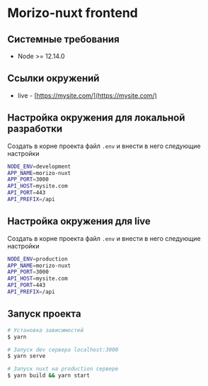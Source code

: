 # Morizo-nuxt frontend

## Системные требования
* Node >= 12.14.0

## Ссылки окружений
* live - [https://mysite.com/](https://mysite.com/)

## Настройка окружения для локальной разработки
Создать в корне проекта файл `.env` и внести в него следующие настройки
``` bash
NODE_ENV=development
APP_NAME=morizo-nuxt
APP_PORT=3000
API_HOST=mysite.com
API_PORT=443
API_PREFIX=/api
```

## Настройка окружения для live
Создать в корне проекта файл `.env` и внести в него следующие настройки
``` bash
NODE_ENV=production
APP_NAME=morizo-nuxt
APP_PORT=3000
API_HOST=mysite.com
API_PORT=443
API_PREFIX=/api
```

## Запуск проекта
``` bash
# Установка зависимостей
$ yarn

# Запуск dev сервера localhost:3000
$ yarn serve

# Запуск nuxt на production сервере
$ yarn build && yarn start
```
